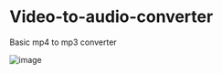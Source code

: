 # Video-to-audio-converter
Basic mp4 to mp3 converter 
>
![image](https://github.com/KOTTAGENVH/Video-to-audio-converter/assets/87430226/70d8fe1b-519a-4ca2-8f6a-6b2d2dd747b7)
